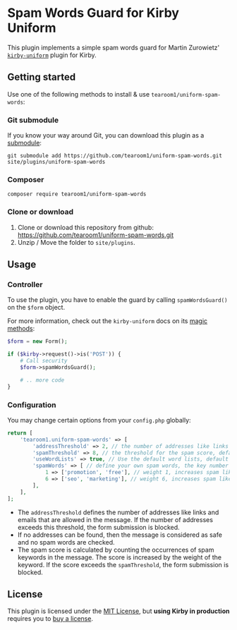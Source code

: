 # Spam Words Guard for Kirby Uniform

This plugin implements a simple spam words guard for Martin Zurowietz' [`kirby-uniform`](https://github.com/mzur/kirby-uniform) plugin for Kirby.

## Getting started

Use one of the following methods to install & use `tearoom1/uniform-spam-words`:


### Git submodule

If you know your way around Git, you can download this plugin as a [submodule](https://github.com/blog/2104-working-with-submodules):

```text
git submodule add https://github.com/tearoom1/uniform-spam-words.git site/plugins/uniform-spam-words
```


### Composer

```text
composer require tearoom1/uniform-spam-words
```


### Clone or download

1. Clone or download this repository from github: https://github.com/tearoom1/uniform-spam-words.git
2. Unzip / Move the folder to `site/plugins`.


## Usage

### Controller

To use the plugin, you have to enable the guard by calling `spamWordsGuard()` on the `$form` object.

For more information, check out the `kirby-uniform` docs on its [magic methods](https://kirby-uniform.readthedocs.io/en/latest/guards/guards/#magic-methods):

```php
$form = new Form();

if ($kirby->request()->is('POST')) {
    # Call security
    $form->spamWordsGuard();

    # .. more code
}
```


### Configuration

You may change certain options from your `config.php` globally:

```php
return [
    'tearoom1.uniform-spam-words' => [
        'addressThreshold' => 2, // the number of addresses like links and emails that are allowed, default 2
        'spamThreshold' => 8, // the threshold for the spam score, default 8
        'useWordLists' => true, // Use the default word lists, default true
        'spamWords' => [ // define your own spam words, the key number defines the weight of the words
            1 => ['promotion', 'free'], // weight 1, increases spam likelihood only a little
            6 => ['seo', 'marketing'], // weight 6, increases spam likelihood a lot
        ],
    ],
];
```

- The `addressThreshold` defines the number of addresses like links and emails that are allowed in the message. If the number of addresses exceeds this threshold, the form submission is blocked.
- If no addresses can be found, then the message is considered as safe and no spam words are checked.
- The spam score is calculated by counting the occurrences of spam keywords in the message. The score is increased by the weight of the keyword. If the score exceeds the `spamThreshold`, the form submission is blocked.

## License

This plugin is licensed under the [MIT License](LICENSE), but **using Kirby in production** requires you to [buy a license](https://getkirby.com/buy).
